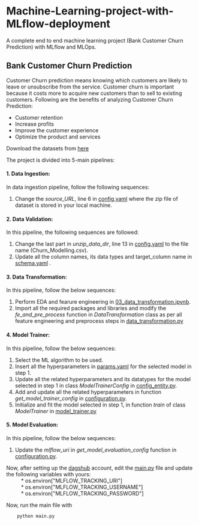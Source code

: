 # Machine-Learning-project-with-MLflow-deployment
A complete end to end machine learning project (Bank Customer Churn Prediction) with MLflow and MLOps.

## Bank Customer Churn Prediction
Customer Churn prediction means knowing which customers are likely to leave or unsubscribe from the service. Customer churn is important because it costs more to acquire new customers than to sell to existing customers. Following are the benefits of analyzing Customer Churn Prediction:
- Customer retention 
- Increase profits 
- Improve the customer experience 
- Optimize the product and services


Download the datasets from [here](https://www.kaggle.com/datasets/shubhammeshram579/bank-customer-churn-prediction)

The project is divided into 5-main pipelines:
#### 1. Data Ingestion: 
In data ingestion pipeline, follow the following sequences: 
1. Change the *source_URL*, line 6 in [config.yaml](config/config.yaml) where the zip file of dataset is stored in your local machine.

#### 2. Data Validation:
In this pipeline, the following sequences are followed:
1. Change the last part in *unzip_data_dir*, line 13 in [config.yaml](config/config.yaml) to the file name (Churn_Modelling.csv).
2. Update all the column names, its data types and target_column name in [schema.yaml](schema.yaml) .

#### 3. Data Transformation:
In this pipeline, follow the below sequences: 
1. Perform EDA and fearure engineering in [03_data_transformation.ipynb](research/03_data_transformation.ipynb). 
2. Import all the required packages and libraries and modify the *fe_and_pre_process* function in *DataTransformation* class as per all feature engineering and preprocess steps in [data_transformation.py](src/mlProject/components/data_transformation.py)

#### 4. Model Trainer:
In this pipeline, follow the below sequences: 
1. Select the ML algorithm to be used. 
2. Insert all the hyperparameters in [params.yaml](params.yaml) for the selected model in step 1. 
3. Update all the related hyperparameters and its datatypes for the model selected in step 1 in class *ModelTrainerConfig* in [config_entity.py](src/mlProject/entity/config_entity.py). 
4. Add and update all the related hyperparameters in function *get_model_trainer_config* in [configuration.py](src/mlProject/config/configuration.py). 
5. Initialize and fit the model selected in step 1, in function *train* of class *ModelTrainer* in [model_trainer.py](src/mlProject/components/model_trainer.py) 

#### 5. Model Evaluation:
In this pipeline, follow the below sequences: 
1. Update the *mlflow_uri* in *get_model_evaluation_config* function in [configuration.py](src/mlProject/config/configuration.py).

Now, after setting up the [dagshub](https://dagshub.com/dashboard) account, edit the [main.py](main.py) file and update the following variables with yours: <br />
&nbsp; &nbsp; &nbsp; &nbsp; &nbsp;  * os.environ["MLFLOW_TRACKING_URI"] <br />
&nbsp; &nbsp; &nbsp; &nbsp; &nbsp;  * os.environ["MLFLOW_TRACKING_USERNAME"] <br />
&nbsp; &nbsp; &nbsp; &nbsp; &nbsp;  * os.environ["MLFLOW_TRACKING_PASSWORD"]

Now, run the main file with 
```
    python main.py
```


